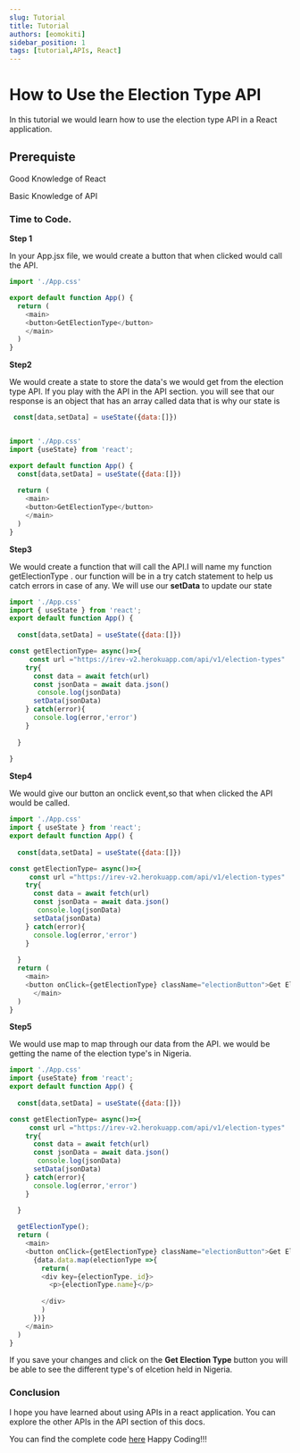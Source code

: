 ```yaml
---
slug: Tutorial
title: Tutorial
authors: [eomokiti]
sidebar_position: 1
tags: [tutorial,APIs, React]
---
```



# How to Use the Election Type API 

In this tutorial we would learn how to use the election type API in a React application. 

## Prerequiste

Good Knowledge of React

Basic Knowledge of API

### Time to Code.

**Step 1**

In your App.jsx file, we would create a button that when clicked would call the API.

```js
import './App.css'

export default function App() {
  return (
    <main>
    <button>GetElectionType</button>
    </main>
  )
}
```

**Step2**

We would create a state to store the data's we would get from the election type API. If you play with the API in the API section. you will see that our response is an object that has an array called data that is why our state is 

```js
 const[data,setData] = useState({data:[]})
```
```js

import './App.css'
import {useState} from 'react';

export default function App() {
  const[data,setData] = useState({data:[]})
  
  return (
    <main>
    <button>GetElectionType</button>
    </main>
  )
}

```

**Step3**

We would create a function that will call the API.I will name my function getElectionType . our function will be in a try catch statement to help us catch errors in case of any. We will use our **setData** to update our state

```js
import './App.css'
import { useState } from 'react';
export default function App() {
  
  const[data,setData] = useState({data:[]})

const getElectionType= async()=>{
     const url ="https://irev-v2.herokuapp.com/api/v1/election-types"
    try{
      const data = await fetch(url) 
      const jsonData = await data.json()
       console.log(jsonData)
      setData(jsonData)
    } catch(error){
      console.log(error,'error')
    }
   
  }
 
}

```

**Step4**

We would give our button an onclick event,so that when clicked the API would be called.

```js
import './App.css'
import { useState } from 'react';
export default function App() {
  
  const[data,setData] = useState({data:[]})

const getElectionType= async()=>{
     const url ="https://irev-v2.herokuapp.com/api/v1/election-types"
    try{
      const data = await fetch(url) 
      const jsonData = await data.json()
       console.log(jsonData)
      setData(jsonData)
    } catch(error){
      console.log(error,'error')
    }
   
  }
  return (
    <main>
    <button onClick={getElectionType} className="electionButton">Get Election Type</button>
      </main>
  )
}

```

**Step5**

We would use map to map through our data from the API. we would be getting the name of the election type's in Nigeria.

```js
import './App.css'
import {useState} from 'react';
export default function App() {
  
  const[data,setData] = useState({data:[]})

const getElectionType= async()=>{
     const url ="https://irev-v2.herokuapp.com/api/v1/election-types"
    try{
      const data = await fetch(url) 
      const jsonData = await data.json()
       console.log(jsonData)
      setData(jsonData)
    } catch(error){
      console.log(error,'error')
    }
   
  }

  getElectionType();
  return (
    <main>
    <button onClick={getElectionType} className="electionButton">Get Election Type</button>
      {data.data.map(electionType =>{
        return(
        <div key={electionType._id}>
          <p>{electionType.name}</p>
          
        </div>
        )
      })}
    </main>
  )
}

```
If you save your changes and click on the **Get Election Type** button you will be able to see the different type's of elcetion held in Nigeria.

### Conclusion

I hope you have learned about using APIs in a react application. You can explore the other APIs in the API section of this docs.

You can find the complete code [here](https://replit.com/@EmaOmokiti/Election-Type)
Happy Coding!!!

 